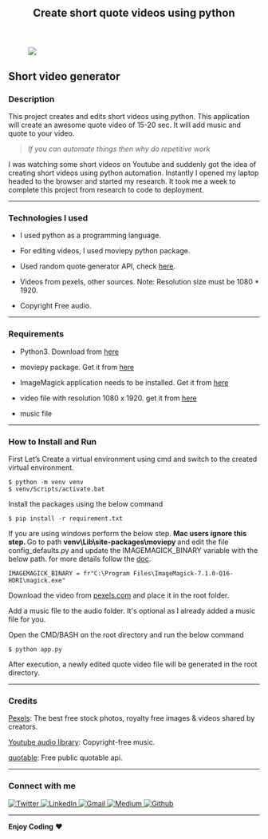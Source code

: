 <html><head><meta http-equiv="Content-Type" content="text/html; charset=utf-8"/></head><body><article id="08cda523-e90a-4b87-8951-758e7d34ffb7" class="page sans"><header><h1 class="page-title">Create short quote videos using python</h1></header><div class="page-body"><figure id="ab7dcc08-692e-4d3e-89d8-6980a72ff5e8" class="image"><a href="https://images.unsplash.com/photo-1611162616475-46b635cb6868?ixlib=rb-1.2.1&amp;q=80&amp;cs=tinysrgb&amp;fm=jpg&amp;crop=entropy"><img src="https://images.unsplash.com/photo-1611162616475-46b635cb6868?ixlib=rb-1.2.1&amp;q=80&amp;cs=tinysrgb&amp;fm=jpg&amp;crop=entropy"/></a></figure><p id="cfc17148-57b7-4014-8874-c9464b1128ba" class="">

</p><h2 id="43826d48-88c9-48e9-be86-09a93a408282" class="">Short video generator</h2><h3 id="80031066-fe56-447e-8781-6c0ec431a53c" class=""><strong>Description</strong></h3><p id="66718c06-ce8d-42f1-bd24-ab2b2cdc597e" class="">This project creates and edits short videos using python. This application will create an awesome quote video of 15-20 sec. It will add music and quote to your video.</p><blockquote id="bf068f72-b754-4135-be4a-9b19aab908d4" class=""><em>If you can automate things then why do repetitive work</em></blockquote><p id="3d2e276f-20e6-4ad1-bf79-f5d1ae5daa8c" class="">I was watching some short videos on Youtube and suddenly got the idea of creating short videos using python automation. Instantly I opened my laptop headed to the browser and started my research. It took me a week to complete this project from research to code to deployment.</p><hr id="684ef1b5-b2a1-412e-8086-c7c73b0df418"/><h3 id="ffc2fec7-a6c8-4f30-8329-01bf8c2ab838" class=""><strong>Technologies I used</strong></h3><ul id="3bd5bec4-32de-465f-a19e-b6f3abc67ca5" class="bulleted-list"><li style="list-style-type:disc">I used python as a programming language.</li></ul><ul id="7acf5d26-b8a5-4c54-8b55-ec4a0c757481" class="bulleted-list"><li style="list-style-type:disc">For editing videos, I used moviepy python package.</li></ul><ul id="c1850a30-90ab-4d15-a43a-2d626a24f331" class="bulleted-list"><li style="list-style-type:disc">Used random quote generator API, check <a href="https://github.com/lukePeavey/quotable">here</a>.</li></ul><ul id="f5dfbf4d-4d65-4928-a256-d10ece5acc07" class="bulleted-list"><li style="list-style-type:disc">Videos from pexels, other sources. Note: Resolution size must be 1080 * 1920.</li></ul><ul id="d4571396-a307-4a14-b075-f5d666fb5f70" class="bulleted-list"><li style="list-style-type:disc">Copyright Free audio.</li></ul><hr id="b0fe6b8b-a4bd-48a8-8c16-c9166f405ea6"/><h3 id="2e8f52bb-a340-40e1-938f-6dfb7694a5b1" class="">Requirements</h3><ul id="fe66fa9f-8c16-44e3-b800-18a49655ef93" class="bulleted-list"><li style="list-style-type:disc">Python3. Download from <a href="https://www.python.org/downloads/">here</a></li></ul><ul id="a7581ccd-9591-4ac2-b616-55ce48d4b0fd" class="bulleted-list"><li style="list-style-type:disc"> moviepy package. Get it from <a href="https://pypi.org/project/moviepy/">here</a></li></ul><ul id="c40ea088-f555-470f-9de4-fec979f74032" class="bulleted-list"><li style="list-style-type:disc">ImageMagick application needs to be installed. Get it from <a href="https://www.imagemagick.org/script/download.php">here</a></li></ul><ul id="de17bdc1-fcbf-4bbf-ab92-2f688cf471a5" class="bulleted-list"><li style="list-style-type:disc">video file with resolution 1080 x 1920. get it from <a href="https://www.pexels.com/videos/">here</a></li></ul><ul id="5446188c-e8e0-42ef-b0f6-361dc5028805" class="bulleted-list"><li style="list-style-type:disc">music file</li></ul><hr id="20be7d17-41dc-4cb0-9e22-03ed61627c55"/><h3 id="7ca9fb4f-74aa-41b9-bf3b-7167245249e8" class="">How to Install and Run</h3><p id="1e8a9b66-9ea1-4f6a-8e07-fb6686e4ce8e" class="">First Let’s Create a virtual environment using cmd and switch to the created virtual environment.</p><pre id="d6cac91a-3968-4fa2-a0ef-15dc6efc4607" class="code"><code>$ python -m venv venv
$ venv/Scripts/activate.bat</code></pre><p id="612fd79e-ff83-405c-969e-7fc1fa0c0356" class="">Install the packages using the below command</p><pre id="c60ed679-96ac-45b6-b198-5c99c86cacfa" class="code"><code>$ pip install -r requirement.txt</code></pre><p id="a04d6293-7c86-4e67-aec0-ab3d4eddb5b9" class="">If you are using windows perform the below step. <strong>Mac users ignore this step. </strong>Go to path <strong>venv\Lib\site-packages\moviepy </strong>and edit the file config_defaults.py and update the IMAGEMAGICK_BINARY variable with the below path. for more details follow the <a href="https://www.imagemagick.org/script/download.php">doc</a>.</p><pre id="913f87c2-078a-42f3-ad59-62f825e84924" class="code"><code>IMAGEMAGICK_BINARY = fr&quot;C:\Program Files\ImageMagick-7.1.0-Q16-HDRI\magick.exe&quot;</code></pre><p id="5cc8163b-51f6-4974-91a3-2b510a055108" class="">Download the video from <a href="https://www.pexels.com/videos/">pexels.com</a> and place it in the root folder.</p><p id="816722dc-4c52-4881-a7bb-c9b1e52c2347" class="">Add a music file to the audio folder. It&#x27;s optional as I already added a music file for you.</p><p id="69ecbb71-eacd-43da-91c5-04361802226a" class="">Open the CMD/BASH on the root directory and run the below command</p><pre id="b9a71563-fcd3-41cb-9379-b718f2b31914" class="code"><code>$ python app.py</code></pre><p id="721339ea-970a-4c00-8eee-51dfd57ddd0c" class="">After execution, a newly edited quote video file will be generated in the root directory.</p><hr id="c110f8f8-f7f2-4162-802d-70bebf83653c"/><h3 id="d92a985f-e560-41b9-a9ad-325d32ddc9d4" class="">Credits</h3><p id="a4d1f1ef-8880-4e05-b1cb-904e0decf2dd" class=""><a href="https://www.pexels.com/">Pexels</a>:  The best free stock photos, royalty free images &amp; videos shared by creators.</p><p id="2dcbceda-a2c8-4144-be72-4f85cc6d7a25" class=""><a href="https://studio.youtube.com/channel/UCdfiJBlqq-lyE5IxwDoqYCQ/music">Youtube audio library</a>: Copyright-free music.</p><p id="49657657-330c-4bca-a4ab-61dbe7bd322f" class=""><a href="https://github.com/lukePeavey/quotable">quotable</a>: Free public quotable api.</p><hr id="33f51357-3eb3-401e-a8a5-68187bfd3757"/>
<p align="left">
<h3 id="d92a985f-e560-41b9-a9ad-325d32ddc9d4" class="">Connect with me</h3>
    <a href="https://twitter.com/ashishjaiswar_">
        <img src="https://img.shields.io/badge/Twitter-1DA1F2?style=for-the-badge&logo=twitter&logoColor=white" alt="Twitter"/>
    </a>
    <a href="https://www.linkedin.com/in/ashish-jaiswar-developer/">
        <img src="https://img.shields.io/badge/LinkedIn-0077B5?style=for-the-badge&logo=linkedin&logoColor=white" alt="LinkedIn"/>
    </a>
    <a href="mailto:ashish.jaiswar687@gmail.com">
        <img src="https://img.shields.io/badge/Gmail-D14836?style=for-the-badge&logo=gmail&logoColor=white" alt="Gmail"/>
    </a>
    <a href="https://medium.com/@ashishjaiswar777">
        <img src="https://img.shields.io/badge/Medium-12100E?style=for-the-badge&logo=medium&logoColor=white" alt="Medium"/>
    </a>
    <a href="https://github.com/AshishJaiswar">
        <img src="https://img.shields.io/badge/GitHub-100000?style=for-the-badge&logo=github&logoColor=white" alt="Github"/>
    </a>
</p><hr><p id="bd1f3151-ef45-4a2b-a05d-dbeaedbf0b2b" class=""><strong>Enjoy Coding</strong> ❤</p><p id="157ca870-5f5b-4fc4-abbd-7e8b75424d89" class="">
</p></div></article></body></html>

